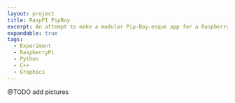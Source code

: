 ```yaml
---
layout: project
title: RaspPI PipBoy
excerpt: An attempt to make a modular Pip-Boy-esque app for a RaspberryPi with TFT screen using python. Worked pretty well, but moved to C++ to do advanced shader-like things with SDL.
expandable: true
tags:
  - Experiment
  - RaspberryPi
  - Python
  - C++
  - Graphics
---
```


@TODO add pictures

